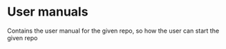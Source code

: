 # User manuals

Contains the user manual for the given repo, so how the user can start the given repo